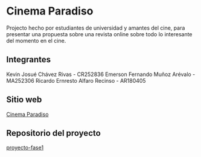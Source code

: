 # Cinema Paradiso

Projecto hecho por estudiantes de universidad y amantes del cine, para presentar una propuesta sobre una revista online sobre todo lo interesante del momento en el cine.

## Integrantes

Kevin Josué Chávez Rivas - CR252836
Emerson Fernando Muñoz Arévalo - MA252306
Ricardo Ernresto Alfaro Recinso - AR180405

## Sitio web

[Cinema Paradiso](https://cinema-paradiso-1.vercel.app/)

## Repositorio del proyecto

[proyecto-fase1](https://github.com/rearalf/proyecto-fase1)
